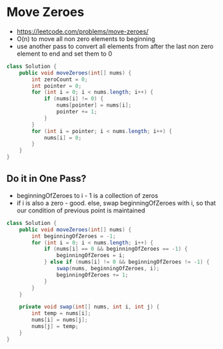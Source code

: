 # Move Zeroes

- https://leetcode.com/problems/move-zeroes/
- O(n) to move all non zero elements to beginning
- use another pass to convert all elements from after the last non zero element to end and set them to 0

```java
class Solution {
    public void moveZeroes(int[] nums) {
        int zeroCount = 0;
        int pointer = 0;
        for (int i = 0; i < nums.length; i++) {
            if (nums[i] != 0) {
                nums[pointer] = nums[i];
                pointer += 1;
            }
        }
        for (int i = pointer; i < nums.length; i++) {
            nums[i] = 0;
        }
    }
}
```

## Do it in One Pass?

- beginningOfZeroes to i - 1 is a collection of zeros
- if i is also a zero - good. else, swap beginningOfZeroes with i, so that our condition of previous point is maintained

```java
class Solution {
    public void moveZeroes(int[] nums) {
        int beginningOfZeroes = -1;
        for (int i = 0; i < nums.length; i++) {
            if (nums[i] == 0 && beginningOfZeroes == -1) {
                beginningOfZeroes = i;
            } else if (nums[i] != 0 && beginningOfZeroes != -1) {
                swap(nums, beginningOfZeroes, i);
                beginningOfZeroes += 1;
            }
        }
    }

    private void swap(int[] nums, int i, int j) {
        int temp = nums[i];
        nums[i] = nums[j];
        nums[j] = temp;
    }
}
```
